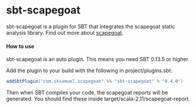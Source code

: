 sbt-scapegoat
=============

sbt-scapegoat is a plugin for SBT that integrates the scapegoat static analysis library. Find out more about [scapegoat](https://github.com/sksamuel/scapegoat).

#### How to use

sbt-scapegoat is an auto plugin. This means you need SBT 0.13.5 or higher.

Add the plugin to your build with the following in project/plugins.sbt:

```scala
addSbtPlugin("com.sksamuel.scapegoat" %% "sbt-scapegoat" % "0.4.0")
```

Then when SBT compiles your code, the scapegoat reports will be generated. You should find these inside target/scala-2.11/scapegoat-report.
